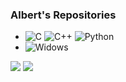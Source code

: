 ### Albert's Repositories
- ![C](https://camo.githubusercontent.com/9e5c8ece7eeb4c9d19785a1b360320f0833deb644cfd81eea6a4b3153db95e82/68747470733a2f2f696d672e736869656c64732e696f2f62616467652f2d432d3333333333333f7374796c653d666c6174266c6f676f3d43) ![C++](https://camo.githubusercontent.com/a4644c2c5e4c79f18df871393e6e4947669c20d36e6e633d33c5d0d34203e146/68747470733a2f2f696d672e736869656c64732e696f2f62616467652f2d432b2b2d3333333333333f7374796c653d666c6174266c6f676f3d43253242253242) ![Python](https://camo.githubusercontent.com/cc663b44f5f2d7e674990fd054d828aae0e30ec8df36768e5f5552978da1cfdf/68747470733a2f2f696d672e736869656c64732e696f2f62616467652f2d507974686f6e2d3333333333333f7374796c653d666c6174266c6f676f3d707974686f6e)
- ![Widows](https://camo.githubusercontent.com/b0988431072720b9ddd2ad34cb662eabeadedacfe80c9dd47267dd6d4f3e88c8/68747470733a2f2f696d672e736869656c64732e696f2f62616467652f2d57696e646f77732d3333333333333f7374796c653d666c6174266c6f676f3d77696e646f7773)

<a><img align="top" src="https://github-readme-stats.vercel.app/api?username=zjysnow&show_icons=true&theme=dark" /></a>
<a><img align="top" src="https://github-readme-stats.vercel.app/api/top-langs/?username=zjysnow&show_icons=true&theme=dark&langs_count=10" /></a>




<!--
**zjysnow/zjysnow** is a ✨ _special_ ✨ repository because its `README.md` (this file) appears on your GitHub profile.

Here are some ideas to get you started:

- 🔭 I’m currently working on ...
- 🌱 I’m currently learning ...
- 👯 I’m looking to collaborate on ...
- 🤔 I’m looking for help with ...
- 💬 Ask me about ...
- 📫 How to reach me: ...
- 😄 Pronouns: ...
- ⚡ Fun fact: ...
-->
